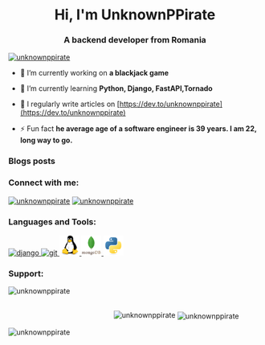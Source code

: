 <h1 align="center">Hi, I'm UnknownPPirate</h1>
<h3 align="center">A backend developer from Romania</h3>

<p align="left"> <a href="https://github.com/ryo-ma/github-profile-trophy"><img src="https://github-profile-trophy.vercel.app/?username=unknownppirate" alt="unknownppirate" /></a> </p>

- 🔭 I’m currently working on **a blackjack game**

- 🌱 I’m currently learning **Python, Django, FastAPI,Tornado**

- 📝 I regularly write articles on [https://dev.to/unknownppirate](https://dev.to/unknownppirate)

- ⚡ Fun fact **he average age of a software engineer is 39 years. I am 22, long way to go.**

### Blogs posts
<!-- BLOG-POST-LIST:START -->
<!-- BLOG-POST-LIST:END -->

<h3 align="left">Connect with me:</h3>
<p align="left">
<a href="https://dev.to/unknownppirate" target="blank"><img align="center" src="https://raw.githubusercontent.com/rahuldkjain/github-profile-readme-generator/master/src/images/icons/Social/devto.svg" alt="unknownppirate" height="30" width="40" /></a>
<a href="https://kaggle.com/unknownppirate" target="blank"><img align="center" src="https://raw.githubusercontent.com/rahuldkjain/github-profile-readme-generator/master/src/images/icons/Social/kaggle.svg" alt="unknownppirate" height="30" width="40" /></a>
</p>

<h3 align="left">Languages and Tools:</h3>
<p align="left"> <a href="https://www.djangoproject.com/" target="_blank" rel="noreferrer"> <img src="https://cdn.worldvectorlogo.com/logos/django.svg" alt="django" width="40" height="40"/> </a> <a href="https://git-scm.com/" target="_blank" rel="noreferrer"> <img src="https://www.vectorlogo.zone/logos/git-scm/git-scm-icon.svg" alt="git" width="40" height="40"/> </a> <a href="https://www.linux.org/" target="_blank" rel="noreferrer"> <img src="https://raw.githubusercontent.com/devicons/devicon/master/icons/linux/linux-original.svg" alt="linux" width="40" height="40"/> </a> <a href="https://www.mongodb.com/" target="_blank" rel="noreferrer"> <img src="https://raw.githubusercontent.com/devicons/devicon/master/icons/mongodb/mongodb-original-wordmark.svg" alt="mongodb" width="40" height="40"/> </a> <a href="https://www.python.org" target="_blank" rel="noreferrer"> <img src="https://raw.githubusercontent.com/devicons/devicon/master/icons/python/python-original.svg" alt="python" width="40" height="40"/> </a> </p>

<h3 align="left">Support:</h3>
<p><a href="https://www.buymeacoffee.com/unknownppirate"> <img align="left" src="https://cdn.buymeacoffee.com/buttons/v2/default-yellow.png" height="50" width="210" alt="unknownppirate" /></a></p><br><br>

<p><img align="left" src="https://github-readme-stats.vercel.app/api/top-langs?username=unknownppirate&show_icons=true&locale=en&layout=compact" alt="unknownppirate" /></p>

<p>&nbsp;<img align="center" src="https://github-readme-stats.vercel.app/api?username=unknownppirate&show_icons=true&locale=en" alt="unknownppirate" /></p>

<p><img align="center" src="https://github-readme-streak-stats.herokuapp.com/?user=unknownppirate&" alt="unknownppirate" /></p>

